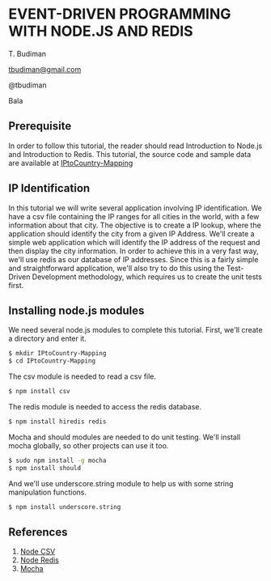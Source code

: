 EVENT-DRIVEN PROGRAMMING WITH NODE.JS AND REDIS
===============================================

T. Budiman

tbudiman@gmail.com

@tbudiman


Bala

Prerequisite
------------

In order to follow this tutorial, the reader should read Introduction to Node.js and Introduction to Redis.
This tutorial, the source code and sample data are available at [IPtoCountry-Mapping] 

IP Identification
-----------------

In this tutorial we will write several application involving IP identification. We have a csv file containing the IP ranges for all cities in the world, with a few information about that city. The objective is to create a IP lookup, where the application should identify the city from a given IP Address. We'll create a simple web application which will identify the IP address of the request and then display the city information. In order to achieve this in a very fast way, we'll use redis as our database of IP addresses. Since this is a fairly simple and straightforward application, we'll also try to do this using the Test-Driven Development methodology, which requires us to create the unit tests first.


Installing node.js modules
--------------------------

We need several node.js modules to complete this tutorial. First, we'll create
a directory and enter it.

```sh
$ mkdir IPtoCountry-Mapping
$ cd IPtoCountry-Mapping
```

The csv module is needed to read a csv file.

```sh
$ npm install csv
```

The redis module is needed to access the redis database.
```sh
$ npm install hiredis redis
```

Mocha and should modules are needed to do unit testing. We'll install mocha globally, so other projects can use it too.

```sh
$ sudo npm install -g mocha
$ npm install should
```

And we'll use underscore.string module to help us with some string manipulation functions.

```sh
$ npm install underscore.string
```


References
----------
 1. [Node CSV]
 2. [Node Redis]
 3. [Mocha]

  [IPtoCountry-Mapping]: https://github.com/bb245/IPtoCountry-Mapping
  [Node CSV]: http://www.adaltas.com/projects/node-csv/
  [Node Redis]: https://github.com/mranney/node_redis
  [mocha]: http://mochajs.org/
